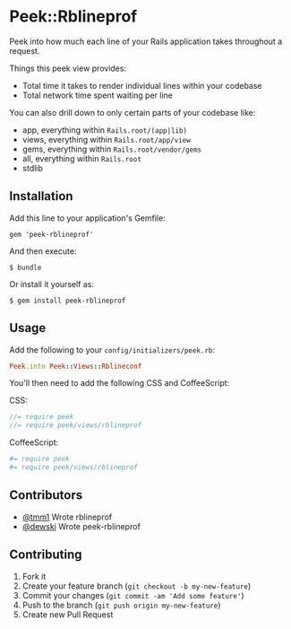 # Peek::Rblineprof

Peek into how much each line of your Rails application takes throughout a request.

Things this peek view provides:

- Total time it takes to render individual lines within your codebase
- Total network time spent waiting per line

You can also drill down to only certain parts of your codebase like:

- app, everything within `Rails.root/(app|lib)`
- views, everything within `Rails.root/app/view`
- gems, everything within `Rails.root/vendor/gems`
- all, everything within `Rails.root`
- stdlib

## Installation

Add this line to your application's Gemfile:

    gem 'peek-rblineprof'

And then execute:

    $ bundle

Or install it yourself as:

    $ gem install peek-rblineprof

## Usage

Add the following to your `config/initializers/peek.rb`:

```ruby
Peek.into Peek::Views::Rblineconf
```

You'll then need to add the following CSS and CoffeeScript:

CSS:

```scss
//= require peek
//= require peek/views/rblineprof
```

CoffeeScript:

```coffeescript
#= require peek
#= require peek/views/rblineprof
```

## Contributors

- [@tmm1](https://github.com/tmm1) Wrote rblineprof
- [@dewski](https://github.com/dewski) Wrote peek-rblineprof

## Contributing

1. Fork it
2. Create your feature branch (`git checkout -b my-new-feature`)
3. Commit your changes (`git commit -am 'Add some feature'`)
4. Push to the branch (`git push origin my-new-feature`)
5. Create new Pull Request
